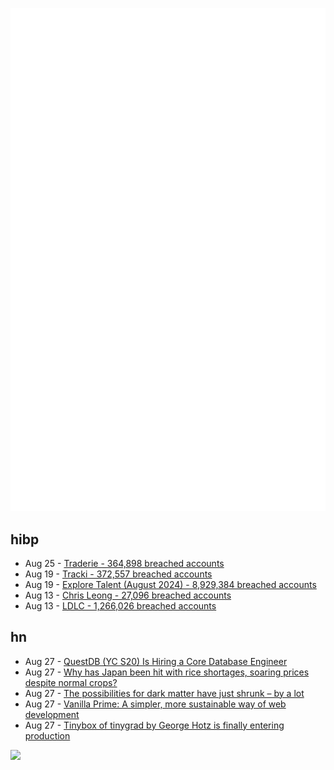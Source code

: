 ![Metrics](https://raw.githubusercontent.com/phixion/phixion/master/metrics.svg)

## hibp

<!--
for https://github.com/phixion/phixion/blob/main/.github/workflows/feeds.yml
-->
<!--START_SECTION:haveibeenpwnd-->
- Aug 25 - [Traderie - 364,898 breached accounts](https://haveibeenpwned.com/PwnedWebsites#Traderie)
- Aug 19 - [Tracki - 372,557 breached accounts](https://haveibeenpwned.com/PwnedWebsites#Tracki)
- Aug 19 - [Explore Talent (August 2024) - 8,929,384 breached accounts](https://haveibeenpwned.com/PwnedWebsites#ExploreTalentAug2024)
- Aug 13 - [Chris Leong - 27,096 breached accounts](https://haveibeenpwned.com/PwnedWebsites#ChrisLeong)
- Aug 13 - [LDLC - 1,266,026 breached accounts](https://haveibeenpwned.com/PwnedWebsites#LDLC)
<!--END_SECTION:haveibeenpwnd-->

## hn

<!--
for https://github.com/phixion/phixion/blob/main/.github/workflows/feeds.yml
-->
<!--START_SECTION:hn-->
- Aug 27 - [QuestDB (YC S20) Is Hiring a Core Database Engineer](https://questdb.io/careers/core-database-engineer/)
- Aug 27 - [Why has Japan been hit with rice shortages, soaring prices despite normal crops?](https://mainichi.jp/english/articles/20240823/p2a/00m/0bu/024000c)
- Aug 27 - [The possibilities for dark matter have just shrunk – by a lot](https://www.sciencenews.org/article/dark-matter-wimps-lz)
- Aug 27 - [Vanilla Prime: A simpler, more sustainable way of web development](https://github.com/morris/vanilla-prime)
- Aug 27 - [Tinybox of tinygrad by George Hotz is finally entering production](https://twitter.com/realgeorgehotz/status/1828197925874463166)
<!--END_SECTION:hn-->

<!--
for https://yhype.me
-->
![](https://hit.yhype.me/github/profile?user_id=13013670)
